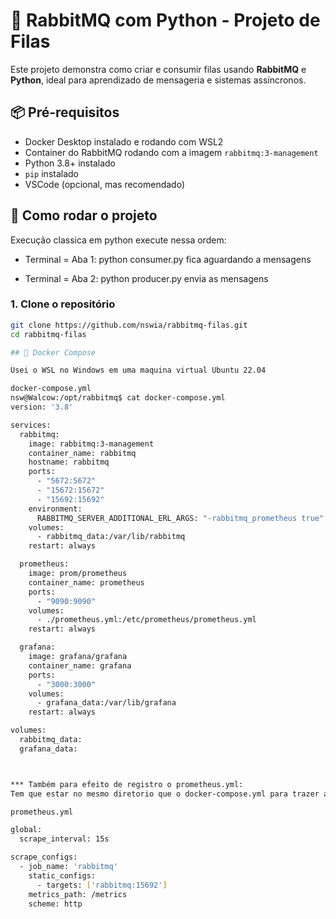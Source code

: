 # 🐰 RabbitMQ com Python - Projeto de Filas

Este projeto demonstra como criar e consumir filas usando **RabbitMQ** e **Python**, ideal para aprendizado de mensageria e sistemas assíncronos.

## 📦 Pré-requisitos

- Docker Desktop instalado e rodando com WSL2
- Container do RabbitMQ rodando com a imagem `rabbitmq:3-management`
- Python 3.8+ instalado
- `pip` instalado
- VSCode (opcional, mas recomendado)

## 🚀 Como rodar o projeto

Execução classica em python execute nessa ordem:

- Terminal = Aba 1:
python consumer.py 
fica aguardando a mensagens

- Terminal = Aba 2:
python producer.py
envia as mensagens

### 1. Clone o repositório

```bash
git clone https://github.com/nswia/rabbitmq-filas.git
cd rabbitmq-filas

## 🚀 Docker Compose

Usei o WSL no Windows em uma maquina virtual Ubuntu 22.04

docker-compose.yml
nsw@Walcow:/opt/rabbitmq$ cat docker-compose.yml
version: '3.8'

services:
  rabbitmq:
    image: rabbitmq:3-management
    container_name: rabbitmq
    hostname: rabbitmq
    ports:
      - "5672:5672"
      - "15672:15672"
      - "15692:15692"
    environment:
      RABBITMQ_SERVER_ADDITIONAL_ERL_ARGS: "-rabbitmq_prometheus true"
    volumes:
      - rabbitmq_data:/var/lib/rabbitmq
    restart: always

  prometheus:
    image: prom/prometheus
    container_name: prometheus
    ports:
      - "9090:9090"
    volumes:
      - ./prometheus.yml:/etc/prometheus/prometheus.yml
    restart: always

  grafana:
    image: grafana/grafana
    container_name: grafana
    ports:
      - "3000:3000"
    volumes:
      - grafana_data:/var/lib/grafana
    restart: always

volumes:
  rabbitmq_data:
  grafana_data:



*** Também para efeito de registro o prometheus.yml:
Tem que estar no mesmo diretorio que o docker-compose.yml para trazer as configurações dos endpoints

prometheus.yml

global:
  scrape_interval: 15s

scrape_configs:
  - job_name: 'rabbitmq'
    static_configs:
      - targets: ['rabbitmq:15692']
    metrics_path: /metrics
    scheme: http


